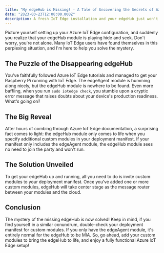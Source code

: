 ```yaml
---
title: "My edgeHub is Missing! - A Tale of Uncovering the Secrets of Azure IoT Edge"
date: "2023-03-23T12:00:00.000Z"
description: A fresh IoT Edge installation and your edgeHub just won't run? Check this first.
---
```


Picture yourself setting up your Azure IoT Edge configuration, and suddenly you realize that your edgeHub module is playing hide and seek. Don't worry, you're not alone. Many IoT Edge users have found themselves in this perplexing situation, and I'm here to help you solve the mystery.

## The Puzzle of the Disappearing edgeHub
You've faithfully followed Azure IoT Edge tutorials and managed to get your Raspberry Pi running with IoT Edge. The edgeAgent module is humming along nicely, but the edgeHub module is nowhere to be found. Even more baffling, when you run `sudo iotedge check`, you stumble upon a cryptic error message that raises doubts about your device's production readiness. What's going on?

## The Big Reveal
After hours of combing through Azure IoT Edge documentation, a surprising fact comes to light: the edgeHub module only comes to life when you specify additional custom modules in your deployment manifest. If your manifest only includes the edgeAgent module, the edgeHub module sees no need to join the party and won't run.

## The Solution Unveiled
To get your edgeHub up and running, all you need to do is invite custom modules to your deployment manifest. Once you've added one or more custom modules, edgeHub will take center stage as the message router between your modules and the cloud.

## Conclusion
The mystery of the missing edgeHub is now solved! Keep in mind, if you find yourself in a similar conundrum, double-check your deployment manifest for custom modules. If you only have the edgeAgent module, it's entirely normal for the edgeHub to be MIA. So, go ahead, add your custom modules to bring the edgeHub to life, and enjoy a fully functional Azure IoT Edge setup!
